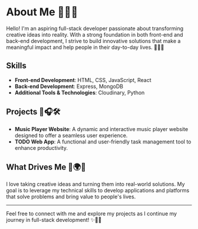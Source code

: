 # About Me 🎯✨🌟

Hello! I'm an aspiring full-stack developer passionate about transforming creative ideas into reality. With a strong foundation in both front-end and back-end development, I strive to build innovative solutions that make a meaningful impact and help people in their day-to-day lives. 🎨💡🚀

## Skills

- **Front-end Development**: HTML, CSS, JavaScript, React
- **Back-end Development**: Express, MongoDB
- **Additional Tools & Technologies**: Cloudinary, Python

## Projects 📂🎧🛠️

- **Music Player Website**: A dynamic and interactive music player website designed to offer a seamless user experience.
- **TODO Web App**: A functional and user-friendly task management tool to enhance productivity.

## What Drives Me 🌟🌍🔥

I love taking creative ideas and turning them into real-world solutions. My goal is to leverage my technical skills to develop applications and platforms that solve problems and bring value to people's lives.

---
Feel free to connect with me and explore my projects as I continue my journey in full-stack development! ✨🤝🚀


